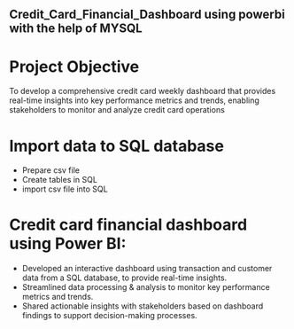 ## Credit_Card_Financial_Dashboard using powerbi with the help of MYSQL

# Project Objective
 To develop a comprehensive credit card weekly dashboard that provides real-time insights into key performance metrics and trends, enabling stakeholders to monitor and analyze credit card operations 

# Import data to SQL database
+ Prepare csv file 
+ Create tables in SQL
+ import csv file into SQL

# Credit card financial dashboard using Power BI:
+ Developed an interactive dashboard using transaction and customer data from a SQL database, to provide real-time insights. 
+ Streamlined data processing & analysis to monitor key performance metrics and trends.
+ Shared actionable insights with stakeholders based on dashboard findings to support decision-making processes.
